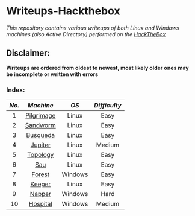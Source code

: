 # Writeups-Hackthebox
_This repository contains various writeups of both Linux and Windows machines (also Active Directory) performed on the [HackTheBox](https://app.hackthebox.com/)_

## Disclaimer:
__Writeups are ordered from oldest to newest, most likely older ones may be incomplete or written with errors__

### Index:

| **_No._** |                                       **_Machine_**                                       | **_OS_** | **_Difficulty_** |
|:---------:|:-----------------------------------------------------------------------------------------:|:--------:|:----------------:|
|     1     |    [Pilgrimage](https://github.com/AleHelp/Writeups-Hackthebox/blob/main/pilgrimage.md)   |   Linux  |       Easy       |
|     2     |      [Sandworm](https://github.com/AleHelp/Writeups-Hackthebox/blob/main/Sandworm.md)     |   Linux  |       Easy       |
|     3     |      [Busqueda](https://github.com/AleHelp/Writeups-Hackthebox/blob/main/Busqueda.md)     |   Linux  |       Easy       |
|     4     |       [Jupiter](https://github.com/AleHelp/Writeups-Hackthebox/blob/main/jupiter.md)      |   Linux  |      Medium      |
|     5     |      [Topology](https://github.com/AleHelp/Writeups-Hackthebox/blob/main/topology.md)     |   Linux  |       Easy       |
|     6     |           [Sau](https://github.com/AleHelp/Writeups-Hackthebox/blob/main/sau.md)          |   Linux  |       Easy       |
|     7     |        [Forest](https://github.com/AleHelp/Writeups-Hackthebox/blob/main/Forest.md)       |  Windows |       Easy       |
|     8     |        [Keeper](https://github.com/AleHelp/Writeups-Hackthebox/blob/main/keeper.md)       |   Linux  |       Easy       |
|     9     |        [Napper](https://github.com/AleHelp/Writeups-Hackthebox/blob/main/napper.md)       |  Windows |       Hard       |
|     10    | [Hospital](https://github.com/AleHelp/Writeups-Hackthebox/blob/main/hospital/hospital.md) |  Windows |      Medium      |
